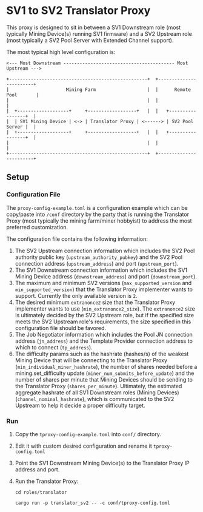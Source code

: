# SV1 to SV2 Translator Proxy
This proxy is designed to sit in between a SV1 Downstream role (most typically Mining Device(s)
running SV1 firmware) and a SV2 Upstream role (most typically a SV2 Pool Server with Extended
Channel support).

The most typical high level configuration is:

```
<--- Most Downstream ----------------------------------------- Most Upstream --->

+---------------------------------------------------+  +------------------------+
|                     Mining Farm                   |  |      Remote Pool       |
|                                                   |  |                        |
|  +-------------------+     +------------------+   |  |   +-----------------+  |
|  | SV1 Mining Device | <-> | Translator Proxy | <------> | SV2 Pool Server |  |
|  +-------------------+     +------------------+   |  |   +-----------------+  |
|                                                   |  |                        |
+---------------------------------------------------+  +------------------------+

```

## Setup
### Configuration File
The `proxy-config-example.toml` is a configuration example which can be copy/paste into `/conf` directory by the party that is running the Translator Proxy (most
typically the mining farm/miner hobbyist) to address the most preferred customization.

The configuration file contains the following information:

1. The SV2 Upstream connection information which includes the SV2 Pool authority public key 
   (`upstream_authority_pubkey`) and the SV2 Pool connection address (`upstream_address`) and port
   (`upstream_port`).
1. The SV1 Downstream connection information which includes the SV1 Mining Device address
   (`downstream_address`) and port (`downstream_port`).
1. The maximum and minimum SV2 versions (`max_supported_version` and `min_supported_version`) that
   the Translator Proxy implementer wants to support. Currently the only available version is `2`.
1. The desired minimum `extranonce2` size that the Translator Proxy implementer wants to use
   (`min_extranonce2_size`). The `extranonce2` size is ultimately decided by the SV2 Upstream role,
   but if the specified size meets the SV2 Upstream role's requirements, the size specified in this
   configuration file should be favored.
1. The Job Negotiator information which includes the Pool JN connection address (`jn_address`) and the Template Provider connection address to which to connect (`tp_address`).
1. The difficulty params such as the hashrate (hashes/s) of the weakest Mining Device that will be connecting to the Translator Proxy (`min_individual_miner_hashrate`), the number of shares needed before a mining.set_difficulty update (`miner_num_submits_before_update`) and the number of shares per minute that Mining Devices should be sending to the Translator Proxy (`shares_per_minute`). Ultimately, the estimated aggregate hashrate of all SV1 Downstream roles (Mining
   Devices) (`channel_nominal_hashrate`), which is communicated to the SV2 Upstream to help it decide a proper difficulty target.

### Run
1. Copy the `tproxy-config-example.toml` into `conf/` directory.
2. Edit it with custom desired configuration and rename it `tproxy-config.toml`
3. Point the SV1 Downstream Mining Device(s) to the Translator Proxy IP address and port.
4. Run the Translator Proxy:

   ```
   cd roles/translator
   ```
   ```
   cargo run -p translator_sv2 -- -c conf/tproxy-config.toml
   ```